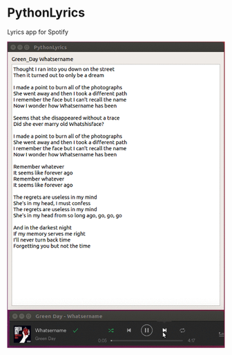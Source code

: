 # PythonLyrics
Lyrics app for Spotify

![](https://github.com/krekel/PythonLyrics/blob/master/2.gif)
